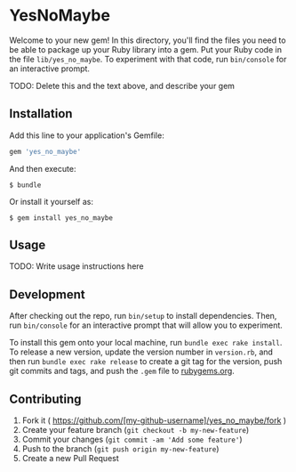 # YesNoMaybe

Welcome to your new gem! In this directory, you'll find the files you
need to be able to package up your Ruby library into a gem. Put your
Ruby code in the file `lib/yes_no_maybe`. To experiment with that
code, run `bin/console` for an interactive prompt. 

TODO: Delete this and the text above, and describe your gem

## Installation

Add this line to your application's Gemfile:

```ruby
gem 'yes_no_maybe'
```

And then execute:

    $ bundle

Or install it yourself as:

    $ gem install yes_no_maybe

## Usage

TODO: Write usage instructions here

## Development

After checking out the repo, run `bin/setup` to install dependencies. Then, run `bin/console` for an interactive prompt that will allow you to experiment.

To install this gem onto your local machine, run `bundle exec rake install`. To release a new version, update the version number in `version.rb`, and then run `bundle exec rake release` to create a git tag for the version, push git commits and tags, and push the `.gem` file to [rubygems.org](https://rubygems.org).

## Contributing

1. Fork it ( https://github.com/[my-github-username]/yes_no_maybe/fork )
2. Create your feature branch (`git checkout -b my-new-feature`)
3. Commit your changes (`git commit -am 'Add some feature'`)
4. Push to the branch (`git push origin my-new-feature`)
5. Create a new Pull Request
